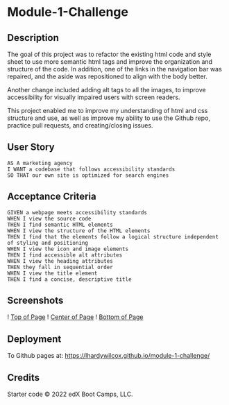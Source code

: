# Module-1-Challenge

## Description

The goal of this project was to refactor the existing html code and style sheet to use more semantic html tags and improve the organization and structure of the code.  In addition, one of the links in the navigation bar was repaired, and the aside was repositioned to align with the body better.

Another change included adding alt tags to all the images, to improve accessibility for visually impaired users with screen readers.

This project enabled me to improve my understanding of html and css structure and use, as well as improve my ability to use the Github repo, practice pull requests, and creating/closing issues.

## User Story

```
AS A marketing agency
I WANT a codebase that follows accessibility standards
SO THAT our own site is optimized for search engines
```

## Acceptance Criteria

```
GIVEN a webpage meets accessibility standards
WHEN I view the source code
THEN I find semantic HTML elements
WHEN I view the structure of the HTML elements
THEN I find that the elements follow a logical structure independent of styling and positioning
WHEN I view the icon and image elements
THEN I find accessible alt attributes
WHEN I view the heading attributes
THEN they fall in sequential order
WHEN I view the title element
THEN I find a concise, descriptive title
```

## Screenshots

! [Top of Page](./Images/Horiseon%20Top.jpg)
! [Center of Page](./Images/Horiseon%20Center.jpg)
! [Bottom of Page](./Images/Horiseon%20Bottom.jpg)

## Deployment

To Github pages at: https://lhardywilcox.github.io/module-1-challenge/

## Credits

Starter code  © 2022 edX Boot Camps, LLC.

